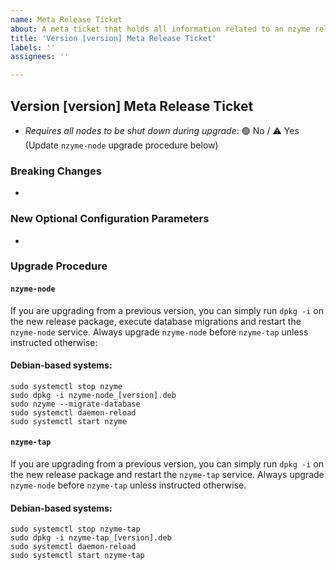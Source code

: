 ```yaml
---
name: Meta Release Ticket
about: A meta ticket that holds all information related to an nzyme release.
title: 'Version [version] Meta Release Ticket'
labels: ''
assignees: ''

---
```

## Version [version] Meta Release Ticket

* *Requires all nodes to be shut down during upgrade*: 🟢 No / ⚠️ Yes (Update `nzyme-node` upgrade procedure below)

### Breaking Changes

*

### New Optional Configuration Parameters

*
### Upgrade Procedure

#### `nzyme-node`

If you are upgrading from a previous version, you can simply run `dpkg -i` on the new release 
package, execute database migrations and restart the `nzyme-node` service. Always upgrade 
`nzyme-node` before `nzyme-tap` unless instructed otherwise:

#### Debian-based systems:

```
sudo systemctl stop nzyme
sudo dpkg -i nzyme-node_[version].deb
sudo nzyme --migrate-database
sudo systemctl daemon-reload
sudo systemctl start nzyme
```

#### `nzyme-tap`

If you are upgrading from a previous version, you can simply run `dpkg -i` on the new release
package and restart the `nzyme-tap` service. Always upgrade `nzyme-node` before `nzyme-tap` 
unless instructed otherwise.

#### Debian-based systems:

```
sudo systemctl stop nzyme-tap
sudo dpkg -i nzyme-tap_[version].deb
sudo systemctl daemon-reload
sudo systemctl start nzyme-tap
```

